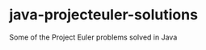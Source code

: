 java-projecteuler-solutions
===========================

Some of the Project Euler problems solved in Java
